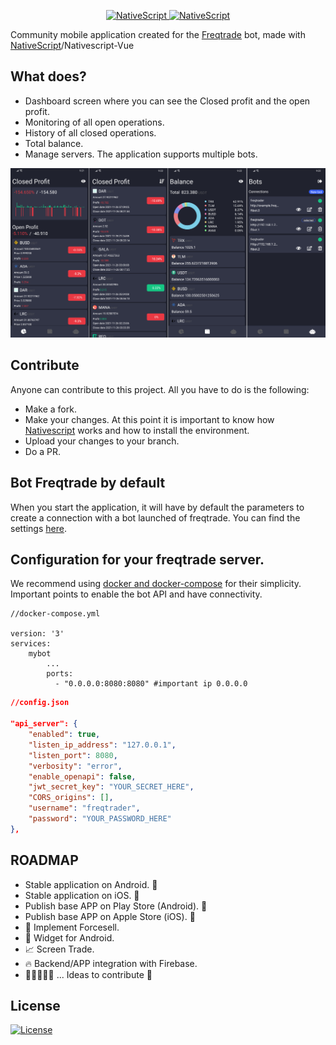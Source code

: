 <p align="center">
  <a href="http://www.nativescript.org">
    <img alt="NativeScript" src="https://d1lfyz5kwt8vu9.cloudfront.net/nativescript-logo-2021.png" width="100"/>
    <img alt="NativeScript" src="https://www.freqtrade.io/en/stable/assets/freqtrade_poweredby.svg" width="300"/>
  </a>
</p>

Community mobile application created for the [Freqtrade](https://github.com/freqtrade/freqtrade/) bot, made
with [NativeScript](http://www.nativescript.org)/Nativescript-Vue

## What does?

- Dashboard screen where you can see the Closed profit and the open profit.
- Monitoring of all open operations.
- History of all closed operations.
- Total balance.
- Manage servers. The application supports multiple bots.


![img_readme.png](img_readme.png)

## Contribute

Anyone can contribute to this project. All you have to do is the following:

- Make a fork.
- Make your changes. At this point it is important to know how [Nativescript](https://docs.nativescript.org) works and how to install the environment.
- Upload your changes to your branch.
- Do a PR.

## Bot Freqtrade by default

When you start the application, it will have by default the parameters to create a connection with a bot launched of freqtrade. You can find the settings [here](https://github.com/vallemar/freqtrade-app/blob/master/app/pages/NewBot.vue).

## Configuration for your freqtrade server.

We recommend using [docker and docker-compose](https://www.freqtrade.io/en/stable/docker_quickstart/) for their simplicity. Important points to enable the bot API and have connectivity.

```
//docker-compose.yml

version: '3'
services:
    mybot
        ...
        ports:
          - "0.0.0.0:8080:8080" #important ip 0.0.0.0
```

```json
//config.json

"api_server": {
    "enabled": true,
    "listen_ip_address": "127.0.0.1",
    "listen_port": 8080,
    "verbosity": "error",
    "enable_openapi": false,
    "jwt_secret_key": "YOUR_SECRET_HERE",
    "CORS_origins": [],
    "username": "freqtrader",
    "password": "YOUR_PASSWORD_HERE"
},
```

## ROADMAP

- Stable application on Android. 🔨
- Stable application on iOS. 🔨
- Publish base APP on Play Store (Android). 🔨
- Publish base APP on Apple Store (iOS). 🔨
- 💸 Implement Forcesell.
- 📱 Widget for Android.
- 📈 Screen Trade.
- 🔥 Backend/APP integration with Firebase.
- 🧑🏽‍🤝‍🧑🏽 ... Ideas to contribute 🚀

## License

[![License](https://img.shields.io/badge/License-Apache%202.0-blue.svg)](https://github.com/NativeScript/NativeScript/blob/master/LICENSE)
